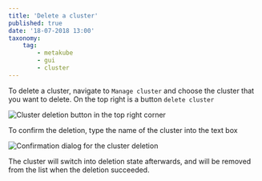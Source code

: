 ```yaml
---
title: 'Delete a cluster'
published: true
date: '18-07-2018 13:00'
taxonomy:
    tag:
        - metakube
        - gui
        - cluster
---
```


To delete a cluster, navigate to `Manage cluster` and choose the cluster that you want to delete. On the top right is a button `delete cluster`

![Cluster deletion button in the top right corner](image_delete-cluster_01.png)

To confirm the deletion, type the name of the cluster into the text box

![Confirmation dialog for the cluster deletion](image_confirm_deletion_01.png)

The cluster will switch into deletion state afterwards, and will be removed from the list when the deletion succeeded.
